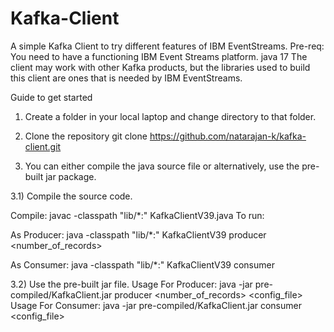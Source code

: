 # Kafka-Client
A simple Kafka Client to try different features of IBM EventStreams.
Pre-req:
You need to have a functioning IBM Event Streams platform. 
java 17
The client may work with other Kafka products, but the libraries used to build this client are ones that is needed by IBM EventStreams.

Guide to get started
1) Create a folder in your local laptop and change directory to that folder.
2) Clone the repository
git clone https://github.com/natarajan-k/kafka-client.git

3) You can either compile the java source file or alternatively, use the pre-built jar package.

3.1) Compile the source code.

Compile: 
javac -classpath "lib/*:" KafkaClientV39.java
To run:

As Producer: java -classpath "lib/*:" KafkaClientV39 producer <number_of_records>  <config-file>

As Consumer: java -classpath "lib/*:" KafkaClientV39 consumer <config-file>

3.2) Use the pre-built jar file.
Usage For Producer: java -jar pre-compiled/KafkaClient.jar producer <number_of_records> <config_file>
Usage For Consumer: java -jar pre-compiled/KafkaClient.jar consumer <config_file>

